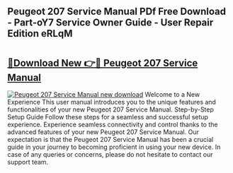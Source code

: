 ## Peugeot 207 Service Manual PDf Free Download - Part-oY7 Service Owner Guide - User Repair Edition eRLqM

# <h2><a href="http://cf12.oget.top/?id=Peugeot+207+Service+Manual">🔗Download New 👉🔴 Peugeot 207 Service Manual</a></h2>

[![Peugeot 207 Service Manual new download](https://i.imgur.com/5g1atiW.png)](http://cf12.oget.top/?id=Peugeot+207+Service+Manual)
Welcome to a New Experience This user manual introduces you to the unique features and functionalities of your new Peugeot 207 Service Manual. Step-by-Step Setup Guide Follow these steps for a seamless and successful setup experience. Experience seamless connectivity and control thanks to the advanced features of your new Peugeot 207 Service Manual. Our expectation is that the Peugeot 207 Service Manual has been a crucial guide in your journey to becoming proficient in using your new device. In case of any queries or concerns, please do not hesitate to contact our support team.
